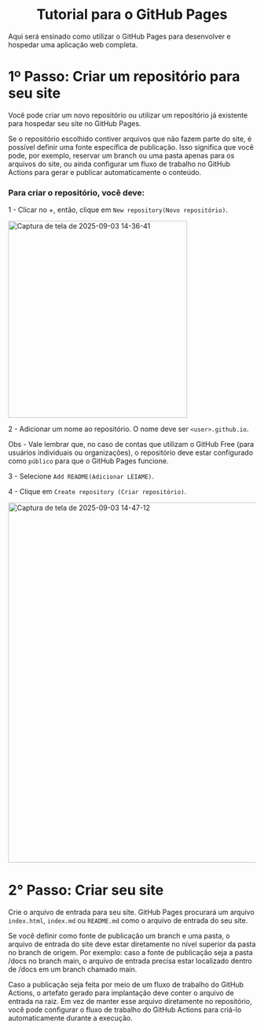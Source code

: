 <h1 align="center">Tutorial para o GitHub Pages</h1>
Aqui será ensinado como utilizar o GitHub Pages para desenvolver e hospedar uma aplicação web completa.

# 1º Passo: Criar um repositório para seu site

Você pode criar um novo repositório ou utilizar um repositório já existente para hospedar seu site no GitHub Pages.

Se o repositório escolhido contiver arquivos que não fazem parte do site, é possível definir uma fonte específica de publicação. Isso significa que você pode, por exemplo, 
reservar um branch ou uma pasta apenas para os arquivos do site, ou ainda configurar um fluxo de trabalho no GitHub Actions para gerar e publicar automaticamente o conteúdo.



<h3>Para criar o repositório, você deve: </h3>

1 - Clicar no +, então, clique em `New repository(Novo repositório)`.

<img width="364" height="400" alt="Captura de tela de 2025-09-03 14-36-41" src="https://github.com/user-attachments/assets/1c7f2828-5c12-4e7e-9e30-8fc1160552c4" />

2 - Adicionar um nome ao repositório. O nome deve ser `<user>.github.io`.

Obs - Vale lembrar que, no caso de contas que utilizam o GitHub Free (para usuários individuais ou organizações), o repositório deve estar configurado como `público` para que o GitHub Pages funcione.

3 - Selecione `Add README(Adicionar LEIAME)`.

4 - Clique em `Create repository (Criar repositório)`.

<img width="748" height="731" alt="Captura de tela de 2025-09-03 14-47-12" src="https://github.com/user-attachments/assets/99f5ecb0-9b3b-41b6-bdd9-5f2795e89cd8" />

# 2° Passo: Criar seu site

Crie o arquivo de entrada para seu site. GitHub Pages procurará um arquivo `index.html`, `index.md` ou `README.md` como o arquivo de entrada do seu site.

Se você definir como fonte de publicação um branch e uma pasta, o arquivo de entrada do site deve estar diretamente no nível superior da pasta no branch de origem. 
Por exemplo: caso a fonte de publicação seja a pasta /docs no branch main, o arquivo de entrada precisa estar localizado dentro de /docs em um branch chamado main.

Caso a publicação seja feita por meio de um fluxo de trabalho do GitHub Actions, o artefato gerado para implantação deve conter o arquivo de entrada na raiz. 
Em vez de manter esse arquivo diretamente no repositório, você pode configurar o fluxo de trabalho do GitHub Actions para criá-lo automaticamente durante a execução.
